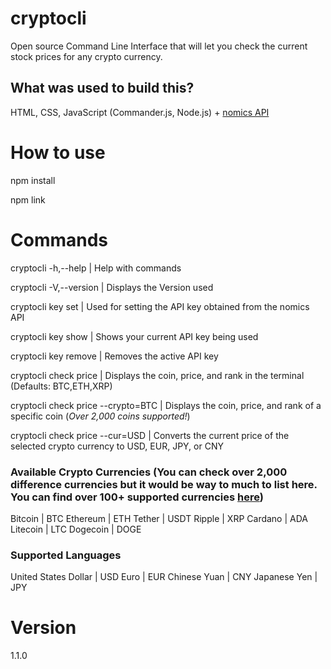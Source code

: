 # cryptocli

Open source Command Line Interface that will let you check the current stock prices for any crypto currency.

## What was used to build this?

HTML, CSS, JavaScript (Commander.js, Node.js) + [nomics API](https://p.nomics.com/cryptocurrency-bitcoin-api)

# How to use

npm install

npm link

# Commands

cryptocli -h,--help | Help with commands

cryptocli -V,--version | Displays the Version used

cryptocli key set | Used for setting the API key obtained from the nomics API

cryptocli key show | Shows your current API key being used

cryptocli key remove | Removes the active API key

cryptocli check price | Displays the coin, price, and rank in the terminal (Defaults: BTC,ETH,XRP)

cryptocli check price --crypto=BTC | Displays the coin, price, and rank of a specific coin (_Over 2,000 coins supported!_)

cryptocli check price --cur=USD | Converts the current price of the selected crypto currency to USD, EUR, JPY, or CNY

### Available Crypto Currencies (You can check over 2,000 difference currencies but it would be way to much to list here. You can find over 100+ supported currencies [here](https://github.com/GhostlyPy/cryptocli/blob/master/List/Supported_Currencies.csv))

Bitcoin | BTC
Ethereum | ETH
Tether | USDT
Ripple | XRP
Cardano | ADA
Litecoin | LTC
Dogecoin | DOGE

### Supported Languages

United States Dollar | USD
Euro | EUR
Chinese Yuan | CNY
Japanese Yen | JPY

# Version

1.1.0
